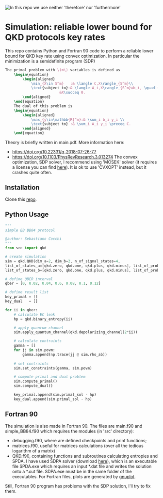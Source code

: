 ![In this repo we use neither 'therefore' nor 'furthermore'](https://www.google.com/url?sa=i&url=https%3A%2F%2Fknowyourmeme.com%2Fphotos%2F1545361-yeah-this-is-big-brain-time&psig=AOvVaw1oVSwCztxM_rTtq3FqqO9v&ust=1634159166216000&source=images&cd=vfe&ved=0CAkQjRxqFwoTCPjaxrfjxfMCFQAAAAAdAAAAABAD)

# Simulation: reliable lower bound for QKD protocols key rates
This repo contains Python and Fortran 90 code to perform a reliable lower bound for QKD key rate using convex optimization.
In particular the minimization is a semidefinite program (SDP)
```latex
The primal problem with \(m\) variables is defined as
    \begin{equation}
        \begin{aligned}
            \min_{X\in S^m}   :& \langle C,X\rangle_{S^m}\\
            \text{subject to}:& \langle A_i,X\rangle_{S^n}=b_i, \quad i=1,\ldots,m\\
                         &X\succeq 0.
        \end{aligned}
    \end{equation}       
    The dual of this problem is
    \begin{equation}
        \begin{aligned}
            \max_{y\in\mathbb{R}^n}:& \sum_i b_i y_i \\
            \text{subject to} :& \sum_i A_i y_i \preceq C.
        \end{aligned}
    \end{equation}
```
Theory is briefly written in main.pdf.
More information here:
 - https://doi.org/10.22331/q-2018-07-26-77
 - https://doi.org/10.1103/PhysRevResearch.3.013274
The convex optimization, SDP solver, I recommend using 'MOSEK' solver (it requires a license you can find [here](https://www.mosek.com/products/academic-licenses/)).
It is ok to use 'CVXOPT' instead, but it crashes quite often.

## Installation

Clone this [repo](https://github.com/sebastiano123-c/simulazione).

## Python Usage
```python
"""
simple EB BB84 protocol

@author: Sebastiano Cocchi
"""
from src import qkd

# create simulation
sim = qkd.QKD(dim_a=2, dim_b=2, n_of_signal_states=4,
list_of_states_a=[qkd.zero, qkd.one, qkd.plus, qkd.minus], list_of_prob_a=[0.25, 0.25, 0.25, 0.25],
list_of_states_b=[qkd.zero, qkd.one, qkd.plus, qkd.minus], list_of_prob_b=[0.25, 0.25, 0.25, 0.25])

# define QBER interval
qber = [0, 0.02, 0.04, 0.6, 0.08, 0.1, 0.12]

# define result list
key_primal = []
key_dual   = [] 

for ii in qber:
    # calculate EC leak
    hp = qkd.binary_entropy(ii)

    # apply quantum channel
    sim.apply_quantum_channel(qkd.depolarizing_channel(2*ii))

    # calculate contraints
    gamma = []
    for jj in sim.povm:
        gamma.append(np.trace(jj @ sim.rho_ab))
    
    # set contraints
    sim.set_constraints(gamma, sim.povm)

    # compute primal and dual problem
    sim.compute_primal()
    sim.compute_dual()

    key_primal.append(sim.primal_sol - hp)
    key_dual.append(sim.primal_sol - hp)  
```

## Fortran 90
The simulation is also made in Fortran 90. 
The files are main.f90 and simple_BB84.f90 which requires the modules (in 'src' directory):
 - debugging.f90, where are defined checkpoints and print functions;
 - matrices.f90, useful for matrices calculations (over all the tedious logarithm of a matrix)
 - QKD.f90, containing functions and subroutines calculating entropies and SPDA.
I have used SDPA solver (download [here](https://sdpa.sourceforge.net/download.html)), which is an executable file SPDA.exe which requires an input *.dat file and writes the solution onto a *.out file.
SDPA.exe must be in the same folder of the executables.
For Fortran files, plots are generated by [gnuplot](https://www.gnuplot.info/download.html).

Still, Fortran 90 program has problems with the SDP solution, I'll try to fix them.